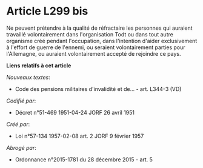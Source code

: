 # Article L299 bis

Ne peuvent prétendre à la qualité de réfractaire les personnes qui auraient travaillé volontairement dans l'organisation Todt
ou dans tout autre organisme créé pendant l'occupation, dans l'intention d'aider exclusivement à l'effort de guerre de
l'ennemi, ou seraient volontairement parties pour l'Allemagne, ou auraient volontairement accepté de rejoindre ce pays.

**Liens relatifs à cet article**

_Nouveaux textes_:

  - Code des pensions militaires d'invalidité et de... - art. L344-3 (VD)

_Codifié par_:

  - Décret n°51-469 1951-04-24 JORF 26 avril 1951

_Créé par_:

  - Loi n°57-134 1957-02-08 art. 2 JORF 9 février 1957

_Abrogé par_:

  - Ordonnance n°2015-1781 du 28 décembre 2015 - art. 5
